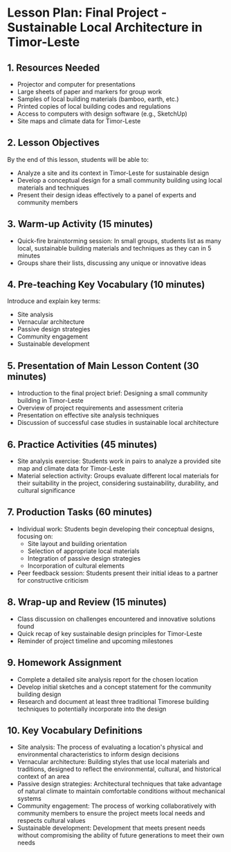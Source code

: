 # Lesson Plan: Final Project - Sustainable Local Architecture in Timor-Leste

## 1. Resources Needed

- Projector and computer for presentations
- Large sheets of paper and markers for group work
- Samples of local building materials (bamboo, earth, etc.)
- Printed copies of local building codes and regulations
- Access to computers with design software (e.g., SketchUp)
- Site maps and climate data for Timor-Leste

## 2. Lesson Objectives

By the end of this lesson, students will be able to:
- Analyze a site and its context in Timor-Leste for sustainable design
- Develop a conceptual design for a small community building using local materials and techniques
- Present their design ideas effectively to a panel of experts and community members

## 3. Warm-up Activity (15 minutes)

- Quick-fire brainstorming session: In small groups, students list as many local, sustainable building materials and techniques as they can in 5 minutes
- Groups share their lists, discussing any unique or innovative ideas

## 4. Pre-teaching Key Vocabulary (10 minutes)

Introduce and explain key terms:
- Site analysis
- Vernacular architecture
- Passive design strategies
- Community engagement
- Sustainable development

## 5. Presentation of Main Lesson Content (30 minutes)

- Introduction to the final project brief: Designing a small community building in Timor-Leste
- Overview of project requirements and assessment criteria
- Presentation on effective site analysis techniques
- Discussion of successful case studies in sustainable local architecture

## 6. Practice Activities (45 minutes)

- Site analysis exercise: Students work in pairs to analyze a provided site map and climate data for Timor-Leste
- Material selection activity: Groups evaluate different local materials for their suitability in the project, considering sustainability, durability, and cultural significance

## 7. Production Tasks (60 minutes)

- Individual work: Students begin developing their conceptual designs, focusing on:
  * Site layout and building orientation
  * Selection of appropriate local materials
  * Integration of passive design strategies
  * Incorporation of cultural elements
- Peer feedback session: Students present their initial ideas to a partner for constructive criticism

## 8. Wrap-up and Review (15 minutes)

- Class discussion on challenges encountered and innovative solutions found
- Quick recap of key sustainable design principles for Timor-Leste
- Reminder of project timeline and upcoming milestones

## 9. Homework Assignment

- Complete a detailed site analysis report for the chosen location
- Develop initial sketches and a concept statement for the community building design
- Research and document at least three traditional Timorese building techniques to potentially incorporate into the design

## 10. Key Vocabulary Definitions

- Site analysis: The process of evaluating a location's physical and environmental characteristics to inform design decisions
- Vernacular architecture: Building styles that use local materials and traditions, designed to reflect the environmental, cultural, and historical context of an area
- Passive design strategies: Architectural techniques that take advantage of natural climate to maintain comfortable conditions without mechanical systems
- Community engagement: The process of working collaboratively with community members to ensure the project meets local needs and respects cultural values
- Sustainable development: Development that meets present needs without compromising the ability of future generations to meet their own needs
